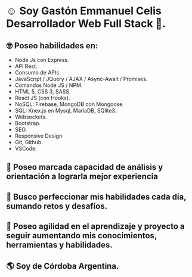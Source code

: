 # :relaxed: Soy Gastón Emmanuel Celis Desarrollador Web Full Stack :wave:.

## :nerd_face: Poseo habilidades en:
- Node Js con Express.
- API Rest.
- Consumo de APIs.
- JavaScript / JQuery / AJAX / Async-Await / Promises.
- Comandos Node JS / NPM.
- HTML 5, CSS 3, SASS.
- React JS (con Hooks).
- NoSQL: Firebase, MongoDB con Mongoose.
- SQL: Knex.js en Mysql, MariaDB, SQlite3.
- Websockets.
- Bootstrap.
- SEO.
- Responsive Design.
- Git, Github.
- VSCode.

## :thinking: Poseo marcada capacidad de análisis y orientación a lograrla mejor experiencia
## :thinking: Busco perfeccionar mis habilidades cada día, sumando retos y desafíos.
## :thinking: Poseo agilidad en el aprendizaje y proyecto a seguir aumentando mis conocimientos, herramientas y habilidades.
## :earth_americas: Soy de Córdoba Argentina.
